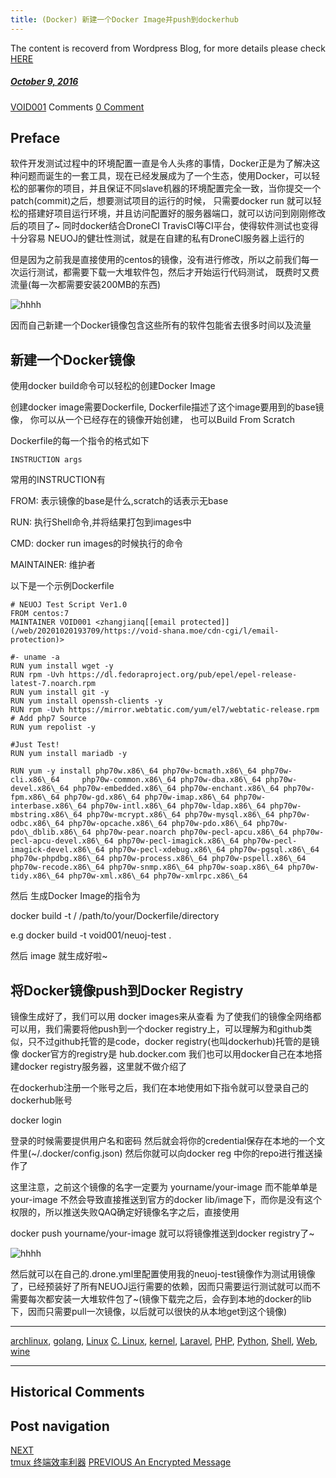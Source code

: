```yaml
---
title: (Docker) 新建一个Docker Image并push到dockerhub
---
```

The content is recoverd from Wordpress Blog, for more details please check [HERE](recover-my-blog)



#####  [October 9, 2016](https://web.archive.org/web/20201020193709/https://void-shana.moe/linux/%e6%96%b0%e5%bb%ba%e4%b8%80%e4%b8%aadocker-image%e5%b9%b6push%e5%88%b0dockerhub.html "9:20 am") 
[VOID001](https://web.archive.org/web/20201020193709/https://void-shana.moe/author/void001 "View all posts by VOID001") Comments  [0 Comment](https://web.archive.org/web/20201020193709/https://void-shana.moe/linux/%e6%96%b0%e5%bb%ba%e4%b8%80%e4%b8%aadocker-image%e5%b9%b6push%e5%88%b0dockerhub.html#respond)





Preface
-------


软件开发测试过程中的环境配置一直是令人头疼的事情，Docker正是为了解决这种问题而诞生的一套工具，现在已经发展成为了一个生态，使用Docker，可以轻松的部署你的项目，并且保证不同slave机器的环境配置完全一致，当你提交一个patch(commit)之后，想要测试项目的运行的时候， 只需要docker run <your-image>就可以轻松的搭建好项目运行环境，并且访问配置好的服务器端口，就可以访问到刚刚修改后的项目了~ 同时docker结合DroneCI TravisCI等CI平台，使得软件测试也变得十分容易 NEUOJ的健壮性测试，就是在自建的私有DroneCI服务器上运行的


但是因为之前我是直接使用的centos的镜像，没有进行修改，所以之前我们每一次运行测试，都需要下载一大堆软件包，然后才开始运行代码测试， 既费时又费流量(每一次都需要安装200MB的东西)


![hhhh](https://web.archive.org/web/20201020193709im_/https://voidisprogramer.com/wp-content/uploads/2016/10/HHHH-1024x1011.png)


因而自己新建一个Docker镜像包含这些所有的软件包能省去很多时间以及流量


新建一个Docker镜像
------------


使用docker build命令可以轻松的创建Docker Image


创建docker image需要Dockerfile, Dockerfile描述了这个image要用到的base镜像， 你可以从一个已经存在的镜像开始创建， 也可以Build From Scratch


Dockerfile的每一个指令的格式如下



```
INSTRUCTION args
```

常用的INSTRUCTION有


FROM: 表示镜像的base是什么,scratch的话表示无base


RUN: 执行Shell命令,并将结果打包到images中


CMD: docker run images的时候执行的命令


MAINTAINER: 维护者


以下是一个示例Dockerfile



```
# NEUOJ Test Script Ver1.0
FROM centos:7
MAINTAINER VOID001 <zhangjianq[[email protected]](/web/20201020193709/https://void-shana.moe/cdn-cgi/l/email-protection)>

#- uname -a
RUN yum install wget -y
RUN rpm -Uvh https://dl.fedoraproject.org/pub/epel/epel-release-latest-7.noarch.rpm
RUN yum install git -y
RUN yum install openssh-clients -y
RUN rpm -Uvh https://mirror.webtatic.com/yum/el7/webtatic-release.rpm # Add php7 Source
RUN yum repolist -y

#Just Test!
RUN yum install mariadb -y

RUN yum -y install php70w.x86\_64 php70w-bcmath.x86\_64 php70w-cli.x86\_64     php70w-common.x86\_64 php70w-dba.x86\_64 php70w-devel.x86\_64 php70w-embedded.x86\_64 php70w-enchant.x86\_64 php70w-fpm.x86\_64 php70w-gd.x86\_64 php70w-imap.x86\_64 php70w-interbase.x86\_64 php70w-intl.x86\_64 php70w-ldap.x86\_64 php70w-mbstring.x86\_64 php70w-mcrypt.x86\_64 php70w-mysql.x86\_64 php70w-odbc.x86\_64 php70w-opcache.x86\_64 php70w-pdo.x86\_64 php70w-pdo\_dblib.x86\_64 php70w-pear.noarch php70w-pecl-apcu.x86\_64 php70w-pecl-apcu-devel.x86\_64 php70w-pecl-imagick.x86\_64 php70w-pecl-imagick-devel.x86\_64 php70w-pecl-xdebug.x86\_64 php70w-pgsql.x86\_64 php70w-phpdbg.x86\_64 php70w-process.x86\_64 php70w-pspell.x86\_64 php70w-recode.x86\_64 php70w-snmp.x86\_64 php70w-soap.x86\_64 php70w-tidy.x86\_64 php70w-xml.x86\_64 php70w-xmlrpc.x86\_64
```

然后 生成Docker Image的指令为


docker build -t <username>/<imagename> /path/to/your/Dockerfile/directory


e.g docker build -t void001/neuoj-test .


然后 image 就生成好啦~


将Docker镜像push到Docker Registry
-----------------------------


镜像生成好了，我们可以用 docker images来从查看 为了使我们的镜像全网络都可以用，我们需要将他push到一个docker registry上，可以理解为和github类似，只不过github托管的是code，docker registry(也叫dockerhub)托管的是镜像 docker官方的registry是 hub.docker.com 我们也可以用docker自己在本地搭建docker registry服务器，这里就不做介绍了


在dockerhub注册一个账号之后，我们在本地使用如下指令就可以登录自己的dockerhub账号


docker login


登录的时候需要提供用户名和密码 然后就会将你的credential保存在本地的一个文件里(~/.docker/config.json) 然后你就可以向docker reg 中你的repo进行推送操作了


这里注意，之前这个镜像的名字一定要为 yourname/your-image 而不能单单是 your-image 不然会导致直接推送到官方的docker lib/image下，而你是没有这个权限的，所以推送失败QAQ确定好镜像名字之后，直接使用


docker push yourname/your-image 就可以将镜像推送到docker registry了~


![hhhh](https://web.archive.org/web/20201020193709im_/https://voidisprogramer.com/wp-content/uploads/2016/10/HHHH-1-1024x422.png)


然后就可以在自己的.drone.yml里配置使用我的neuoj-test镜像作为测试用镜像了，已经预装好了所有NEUOJ运行需要的依赖，因而只需要运行测试就可以而不需要每次都安装一大堆软件包了~(镜像下载完之后，会存到本地的docker的lib下，因而只需要pull一次镜像，以后就可以很快的从本地get到这个镜像)






---


[archlinux](https://web.archive.org/web/20201020193709/https://void-shana.moe/category/linux/archlinux), [golang](https://web.archive.org/web/20201020193709/https://void-shana.moe/category/golang), [Linux](https://web.archive.org/web/20201020193709/https://void-shana.moe/category/linux) [C. Linux](https://web.archive.org/web/20201020193709/https://void-shana.moe/tag/c-linux), [kernel](https://web.archive.org/web/20201020193709/https://void-shana.moe/tag/kernel), [Laravel](https://web.archive.org/web/20201020193709/https://void-shana.moe/tag/laravel), [PHP](https://web.archive.org/web/20201020193709/https://void-shana.moe/tag/php), [Python](https://web.archive.org/web/20201020193709/https://void-shana.moe/tag/python), [Shell](https://web.archive.org/web/20201020193709/https://void-shana.moe/tag/shell), [Web](https://web.archive.org/web/20201020193709/https://void-shana.moe/tag/web), [wine](https://web.archive.org/web/20201020193709/https://void-shana.moe/tag/wine) 






------------------------
## Historical Comments
Post navigation
---------------
[NEXT  
tmux 终端效率利器](https://web.archive.org/web/20201020193709/https://void-shana.moe/linux/tmux-%e7%bb%88%e7%ab%af%e6%95%88%e7%8e%87%e5%88%a9%e5%99%a8.html)
[PREVIOUS 
An Encrypted Message](https://web.archive.org/web/20201020193709/https://void-shana.moe/uncategorized/an-encrypted-message.html)

            